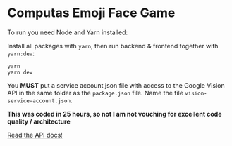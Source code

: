 # Computas Emoji Face Game

To run you need Node and Yarn installed:

Install all packages with `yarn`, then run backend & frontend together with `yarn:dev`:

    yarn
    yarn dev

You **MUST** put a service account json file with access to the Google Vision API in
the same folder as the `package.json` file. Name the file `vision-service-account.json`.

**This was coded in 25 hours, so not I am not vouching for excellent code quality / architecture**

[Read the API docs!](/API.md)
